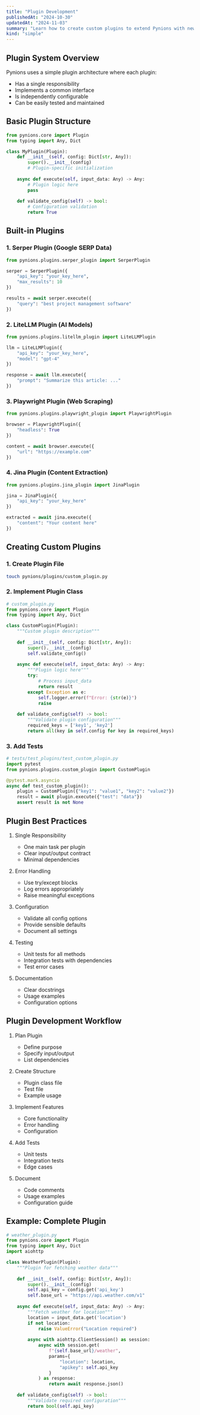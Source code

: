 ```yaml
---
title: "Plugin Development"
publishedAt: "2024-10-30"
updatedAt: "2024-11-03"
summary: "Learn how to create custom plugins to extend Pynions with new capabilities and integrate additional tools into your marketing automation workflows."
kind: "simple"
---
```


## Plugin System Overview

Pynions uses a simple plugin architecture where each plugin:
- Has a single responsibility
- Implements a common interface
- Is independently configurable
- Can be easily tested and maintained

## Basic Plugin Structure

```python
from pynions.core import Plugin
from typing import Any, Dict

class MyPlugin(Plugin):
    def __init__(self, config: Dict[str, Any]):
        super().__init__(config)
        # Plugin-specific initialization
        
    async def execute(self, input_data: Any) -> Any:
        # Plugin logic here
        pass
        
    def validate_config(self) -> bool:
        # Configuration validation
        return True
```

## Built-in Plugins

### 1. Serper Plugin (Google SERP Data)
```python
from pynions.plugins.serper_plugin import SerperPlugin

serper = SerperPlugin({
    "api_key": "your_key_here",
    "max_results": 10
})

results = await serper.execute({
    "query": "best project management software"
})
```

### 2. LiteLLM Plugin (AI Models)
```python
from pynions.plugins.litellm_plugin import LiteLLMPlugin

llm = LiteLLMPlugin({
    "api_key": "your_key_here",
    "model": "gpt-4"
})

response = await llm.execute({
    "prompt": "Summarize this article: ..."
})
```

### 3. Playwright Plugin (Web Scraping)
```python
from pynions.plugins.playwright_plugin import PlaywrightPlugin

browser = PlaywrightPlugin({
    "headless": True
})

content = await browser.execute({
    "url": "https://example.com"
})
```

### 4. Jina Plugin (Content Extraction)
```python
from pynions.plugins.jina_plugin import JinaPlugin

jina = JinaPlugin({
    "api_key": "your_key_here"
})

extracted = await jina.execute({
    "content": "Your content here"
})
```

## Creating Custom Plugins

### 1. Create Plugin File
```bash
touch pynions/plugins/custom_plugin.py
```

### 2. Implement Plugin Class
```python
# custom_plugin.py
from pynions.core import Plugin
from typing import Any, Dict

class CustomPlugin(Plugin):
    """Custom plugin description"""
    
    def __init__(self, config: Dict[str, Any]):
        super().__init__(config)
        self.validate_config()
        
    async def execute(self, input_data: Any) -> Any:
        """Plugin logic here"""
        try:
            # Process input_data
            return result
        except Exception as e:
            self.logger.error(f"Error: {str(e)}")
            raise
            
    def validate_config(self) -> bool:
        """Validate plugin configuration"""
        required_keys = ['key1', 'key2']
        return all(key in self.config for key in required_keys)
```

### 3. Add Tests
```python
# tests/test_plugins/test_custom_plugin.py
import pytest
from pynions.plugins.custom_plugin import CustomPlugin

@pytest.mark.asyncio
async def test_custom_plugin():
    plugin = CustomPlugin({"key1": "value1", "key2": "value2"})
    result = await plugin.execute({"test": "data"})
    assert result is not None
```

## Plugin Best Practices

1. Single Responsibility
   - One main task per plugin
   - Clear input/output contract
   - Minimal dependencies

2. Error Handling
   - Use try/except blocks
   - Log errors appropriately
   - Raise meaningful exceptions

3. Configuration
   - Validate all config options
   - Provide sensible defaults
   - Document all settings

4. Testing
   - Unit tests for all methods
   - Integration tests with dependencies
   - Test error cases

5. Documentation
   - Clear docstrings
   - Usage examples
   - Configuration options

## Plugin Development Workflow

1. Plan Plugin
   - Define purpose
   - Specify input/output
   - List dependencies

2. Create Structure
   - Plugin class file
   - Test file
   - Example usage

3. Implement Features
   - Core functionality
   - Error handling
   - Configuration

4. Add Tests
   - Unit tests
   - Integration tests
   - Edge cases

5. Document
   - Code comments
   - Usage examples
   - Configuration guide

## Example: Complete Plugin

```python
# weather_plugin.py
from pynions.core import Plugin
from typing import Any, Dict
import aiohttp

class WeatherPlugin(Plugin):
    """Plugin for fetching weather data"""
    
    def __init__(self, config: Dict[str, Any]):
        super().__init__(config)
        self.api_key = config.get('api_key')
        self.base_url = "https://api.weather.com/v1"
        
    async def execute(self, input_data: Any) -> Any:
        """Fetch weather for location"""
        location = input_data.get('location')
        if not location:
            raise ValueError("Location required")
            
        async with aiohttp.ClientSession() as session:
            async with session.get(
                f"{self.base_url}/weather",
                params={
                    "location": location,
                    "apikey": self.api_key
                }
            ) as response:
                return await response.json()
                
    def validate_config(self) -> bool:
        """Validate required configuration"""
        return bool(self.api_key)
```
